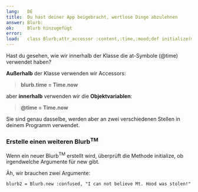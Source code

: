 ```yaml
---
lang:   DE
title:  Du hast deiner App beigebracht, wertlose Dinge abzulehnen
answer: Blurb:
ok:     Blurb hinzugefügt
error:
load:   class Blurb;attr_accessor :content,:time,:mood;def initialize(mood, content="");@time=Time.now;@content=content[0..39];@mood=mood;end;end;blurb1=Blurb.new(:sick,"Today Mount Hood Was Stolen!")
---
```


Hast du gesehen, wie wir innerhalb der Klasse die at-Symbole (@time) verwendet
haben?

__Außerhalb__ der Klasse verwenden wir Accessors:

> __blurb.time = Time.now__

aber __innerhalb__ verwenden wir die __Objektvariablen__:

> __@time = Time.now__

Sie sind genau dasselbe, werden aber an zwei verschiedenen Stellen in deinem
Programm verwendet.

### Erstelle einen weiteren Blurb<sup>TM</sup>
Wenn ein neuer Blurb<sup>TM</sup> erstellt wird, überprüft die Methode
initialize, ob irgendwelche Argumente für new gibt.

Äh, wir brauchen zwei Argumente:

    blurb2 = Blurb.new :confused, "I can not believe Mt. Hood was stolen!"

